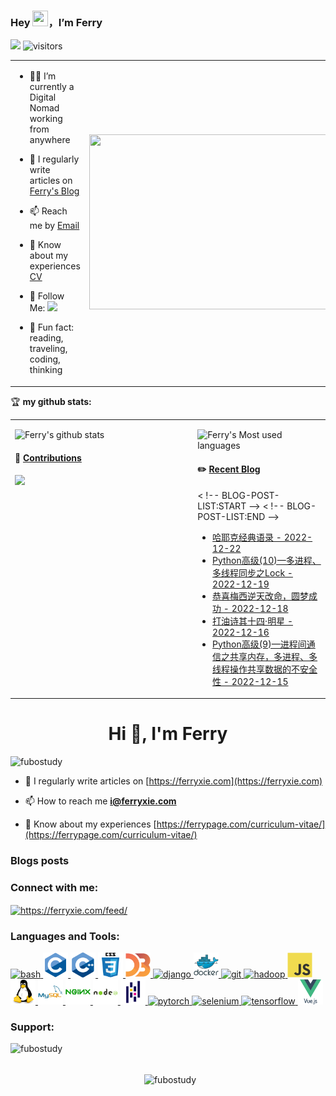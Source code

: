 ### Hey <img src="https://media.giphy.com/media/hvRJCLFzcasrR4ia7z/giphy.gif" width="25px" height="25px">，I’m Ferry

![](https://img.shields.io/badge/dynamic/json?color=2bb24c&label=Feedly%20RSS&query=%24.data.totalSubs&url=https%3A%2F%2Fapi.spencerwoo.com%2Fsubstats%2F%3Fsource%3Dfeedly%26queryKey%3Dhttps%3A%2F%2Fchegva.com%2Ffeed%2F&logo=feedly)
![visitors](https://visitor-badge.glitch.me/badge?page_id=fubostudy.fubostudy&left_color=gray&right_color=blue)

<table>
<tr>
<td width="58%">
   
- 👨‍💻 I’m currently a Digital Nomad working from anywhere
  
- 📝 I regularly write articles on [Ferry's Blog](https://ferryxie.com) 
  
- 📫 Reach me by [Email](mailto:i@ferryxie.com)
  
- 📄 Know about my experiences [CV](https://ferrypage.com/curriculum-vitae/)
  
- 👏 Follow Me: [![](https://img.shields.io/github/followers/fubostudy?label=follow%20me&style=social)](https://github.com/fubostudy/)
  
- 🎣 Fun fact: reading, traveling, coding, thinking


</td>
<td width="42%">
<img src="https://github.com/anzhihe/anzhihe/blob/main/.github/workflows/Le%20Petit%20Prince.gif" width="500" height="280">
</td>
</tr>
</table>

🏆 **my github stats:**

<table>
<tr>
<td valign="top"  width="58%">
  
  ![Ferry's github stats](https://github-readme-stats.vercel.app/api?username=fubostudy&show_icons=true&theme=vue)
  
#### 🐍 [Contributions](https://raw.githubusercontent.com/anzhihe/anzhihe/main/assets/github-contribution-grid-snake.svg)

![](https://raw.githubusercontent.com/anzhihe/anzhihe/main/assets/github-contribution-grid-snake.svg)

</td>
<td valign="top"  width="42%">
  
  ![Ferry's Most used languages](https://github-readme-stats.vercel.app/api/top-langs/?username=fubostudy&layout=compact&hide_border=true&langs_count=10)

#### ✏️ [Recent Blog](https://ferryxie.com)

< !-- BLOG-POST-LIST:START -->
< !-- BLOG-POST-LIST:END -->

   
- [哈耶克经典语录 - 2022-12-22](https://chegva.com/5574.html)
- [Python高级(10)—多进程、多线程同步之Lock - 2022-12-19](https://chegva.com/5614.html)
- [恭喜梅西逆天改命，圆梦成功 - 2022-12-18](https://chegva.com/5610.html)
- [打油诗其十四·明星 - 2022-12-16](https://chegva.com/5607.html)
- [Python高级(9)—进程间通信之共享内存，多进程、多线程操作共享数据的不安全性 - 2022-12-15](https://chegva.com/5605.html)

</td>
</tr>
</table>



<h1 align="center">Hi 👋, I'm Ferry</h1>
<p align="left"> <img src="https://komarev.com/ghpvc/?username=fubostudy&label=Profile%20views&color=0e75b6&style=flat" alt="fubostudy" /> </p>

- 📝 I regularly write articles on [https://ferryxie.com](https://ferryxie.com)

- 📫 How to reach me **i@ferryxie.com**

- 📄 Know about my experiences [https://ferrypage.com/curriculum-vitae/](https://ferrypage.com/curriculum-vitae/)

### Blogs posts
<!-- BLOG-POST-LIST:START -->
<!-- BLOG-POST-LIST:END -->

<h3 align="left">Connect with me:</h3>
<p align="left">
<a href="/https://ferryxie.com/feed/" target="blank"><img align="center" src="https://raw.githubusercontent.com/rahuldkjain/github-profile-readme-generator/master/src/images/icons/Social/rss.svg" alt="https://ferryxie.com/feed/" height="30" width="40" /></a>
</p>

<h3 align="left">Languages and Tools:</h3>
<p align="left"> <a href="https://www.gnu.org/software/bash/" target="_blank" rel="noreferrer"> <img src="https://www.vectorlogo.zone/logos/gnu_bash/gnu_bash-icon.svg" alt="bash" width="40" height="40"/> </a> <a href="https://www.cprogramming.com/" target="_blank" rel="noreferrer"> <img src="https://raw.githubusercontent.com/devicons/devicon/master/icons/c/c-original.svg" alt="c" width="40" height="40"/> </a> <a href="https://www.w3schools.com/cpp/" target="_blank" rel="noreferrer"> <img src="https://raw.githubusercontent.com/devicons/devicon/master/icons/cplusplus/cplusplus-original.svg" alt="cplusplus" width="40" height="40"/> </a> <a href="https://www.w3schools.com/css/" target="_blank" rel="noreferrer"> <img src="https://raw.githubusercontent.com/devicons/devicon/master/icons/css3/css3-original-wordmark.svg" alt="css3" width="40" height="40"/> </a> <a href="https://d3js.org/" target="_blank" rel="noreferrer"> <img src="https://raw.githubusercontent.com/devicons/devicon/master/icons/d3js/d3js-original.svg" alt="d3js" width="40" height="40"/> </a> <a href="https://www.djangoproject.com/" target="_blank" rel="noreferrer"> <img src="https://cdn.worldvectorlogo.com/logos/django.svg" alt="django" width="40" height="40"/> </a> <a href="https://www.docker.com/" target="_blank" rel="noreferrer"> <img src="https://raw.githubusercontent.com/devicons/devicon/master/icons/docker/docker-original-wordmark.svg" alt="docker" width="40" height="40"/> </a> <a href="https://git-scm.com/" target="_blank" rel="noreferrer"> <img src="https://www.vectorlogo.zone/logos/git-scm/git-scm-icon.svg" alt="git" width="40" height="40"/> </a> <a href="https://hadoop.apache.org/" target="_blank" rel="noreferrer"> <img src="https://www.vectorlogo.zone/logos/apache_hadoop/apache_hadoop-icon.svg" alt="hadoop" width="40" height="40"/> </a> <a href="https://developer.mozilla.org/en-US/docs/Web/JavaScript" target="_blank" rel="noreferrer"> <img src="https://raw.githubusercontent.com/devicons/devicon/master/icons/javascript/javascript-original.svg" alt="javascript" width="40" height="40"/> </a> <a href="https://www.linux.org/" target="_blank" rel="noreferrer"> <img src="https://raw.githubusercontent.com/devicons/devicon/master/icons/linux/linux-original.svg" alt="linux" width="40" height="40"/> </a> <a href="https://www.mysql.com/" target="_blank" rel="noreferrer"> <img src="https://raw.githubusercontent.com/devicons/devicon/master/icons/mysql/mysql-original-wordmark.svg" alt="mysql" width="40" height="40"/> </a> <a href="https://www.nginx.com" target="_blank" rel="noreferrer"> <img src="https://raw.githubusercontent.com/devicons/devicon/master/icons/nginx/nginx-original.svg" alt="nginx" width="40" height="40"/> </a> <a href="https://nodejs.org" target="_blank" rel="noreferrer"> <img src="https://raw.githubusercontent.com/devicons/devicon/master/icons/nodejs/nodejs-original-wordmark.svg" alt="nodejs" width="40" height="40"/> </a> <a href="https://pandas.pydata.org/" target="_blank" rel="noreferrer"> <img src="https://raw.githubusercontent.com/devicons/devicon/2ae2a900d2f041da66e950e4d48052658d850630/icons/pandas/pandas-original.svg" alt="pandas" width="40" height="40"/> </a> <a href="https://pytorch.org/" target="_blank" rel="noreferrer"> <img src="https://www.vectorlogo.zone/logos/pytorch/pytorch-icon.svg" alt="pytorch" width="40" height="40"/> </a> <a href="https://www.selenium.dev" target="_blank" rel="noreferrer"> <img src="https://raw.githubusercontent.com/detain/svg-logos/780f25886640cef088af994181646db2f6b1a3f8/svg/selenium-logo.svg" alt="selenium" width="40" height="40"/> </a> <a href="https://www.tensorflow.org" target="_blank" rel="noreferrer"> <img src="https://www.vectorlogo.zone/logos/tensorflow/tensorflow-icon.svg" alt="tensorflow" width="40" height="40"/> </a> <a href="https://vuejs.org/" target="_blank" rel="noreferrer"> <img src="https://raw.githubusercontent.com/devicons/devicon/master/icons/vuejs/vuejs-original-wordmark.svg" alt="vuejs" width="40" height="40"/> </a> </p>

<h3 align="left">Support:</h3>
<p><a href="https://ko-fi.com/fubostudy"> <img align="left" src="https://cdn.ko-fi.com/cdn/kofi3.png?v=3" height="50" width="210" alt="fubostudy" /></a></p><br><br>

<p>&nbsp;<img align="center" src="https://github-readme-stats.vercel.app/api?username=fubostudy&show_icons=true&locale=en" alt="fubostudy" /></p>

